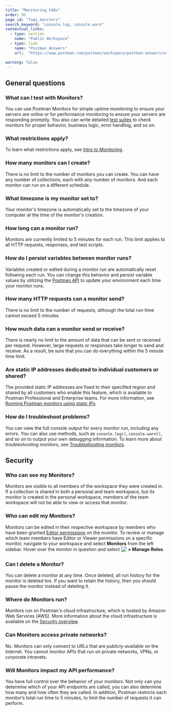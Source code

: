 ```yaml
---
title: "Monitoring FAQs"
order: 95
page_id: "faqs_monitors"
search_keyword: "console.log, console.warn"
contextual_links:
  - type: section
    name: "Public Workspace"
  - type: link
    name: "Postman Answers"
    url:  "https://www.postman.com/postman/workspace/postman-answers/overview"  

warning: false
---
```


## General questions

### What can I test with Monitors?

You can use Postman Monitors for simple uptime monitoring to ensure your servers are online or for performance monitoring to ensure your servers are responding promptly. You also can write detailed [test suites](/docs/writing-scripts/test-scripts/) to check monitors for proper behavior, business logic, error handling, and so on.

### What restrictions apply?

To learn what restrictions apply, see [Intro to Monitoring](/docs/monitoring-your-api/intro-monitors/).

### How many monitors can I create?

There is no limit to the number of monitors you can create. You can have any number of collections, each with any number of monitors. And each monitor can run on a different schedule.

### What timezone is my monitor set to?

Your monitor's timezone is automatically set to the timezone of your computer at the time of the monitor's creation.

### How long can a monitor run?

Monitors are currently limited to 5 minutes for each run. This limit applies to all HTTP requests, responses, and test scripts.

### How do I persist variables between monitor runs?

Variables created or edited during a monitor run are automatically reset following each run. You can change this behavior and persist variable values by utilizing the [Postman API](https://docs.api.getpostman.com/#6517e0d6-3bc3-3da5-ab57-7a578a8504ce) to update your environment each time your monitor runs.

### How many HTTP requests can a monitor send?

There is no limit to the number of requests, although the total run-time cannot exceed 5 minutes.

### How much data can a monitor send or receive?

There is nearly no limit to the amount of data that can be sent or received per request. However, large requests or responses take longer to send and receive. As a result, be sure that you can do everything within the 5 minute time limit.

### Are static IP addresses dedicated to individual customers or shared?

The provided static IP addresses are fixed to their specified region and shared by all customers who enable this feature, which is available to Postman Professional and Enterprise teams. For more information, see [Running Postman monitors using static IPs](/docs/monitoring-your-api/using-static-IPs-to-monitor/).

### How do I troubleshoot problems?

You can view the full console output for every monitor run, including any errors. You can also use methods, such as `console.log()`, `console.warn()`, and so on to output your own debugging information. To learn more about troubleshooting monitors, see [Troubleshooting monitors](/docs/monitoring-your-api/troubleshooting-monitors/).

## Security

### Who can see my Monitors?

Monitors are visible to all members of the workspace they were created in. If a collection is shared in both a personal and team workspace, but its monitor is created in the personal workspace, members of the team workspace will not be able to view or access that monitor.

### Who can edit my Monitors?

Monitors can be edited in their respective workspace by members who have been granted [Editor permissions](/docs/collaborating-in-postman/roles-and-permissions/) on the monitor. To review or manage which team members have Editor or Viewer permissions on a specific monitor, navigate to your workspace and select **Monitors** from the left sidebar. Hover over the monitor in question and select <img alt="Three dots icon" src="https://assets.postman.com/postman-docs/icon-three-dots-v9.jpg" width="18px" style="vertical-align:middle;margin-bottom:5px"> **> Manage Roles**.

### Can I delete a Monitor?

You can delete a monitor at any time. Once deleted, all run history for the monitor is deleted too. If you want to retain the history, then you should pause the monitor instead of deleting it.

### Where do Monitors run?

Monitors run on Postman's cloud infrastructure, which is hosted by Amazon Web Services (AWS). More information about the cloud infrastructure is available on the [Security overview](https://www.postman.com/security).

### Can Monitors access private networks?

No. Monitors can only connect to URLs that are publicly-available on the Internet. You cannot monitor APIs that run on private networks, VPNs, or corporate intranets.

### Will Monitors impact my API performance?

You have full control over the behavior of your monitors. Not only can you determine which of your API endpoints are called, you can also determine how many and how often they are called. In addition, Postman restricts each monitor’s total run time to 5 minutes, to limit the number of requests it can perform.
